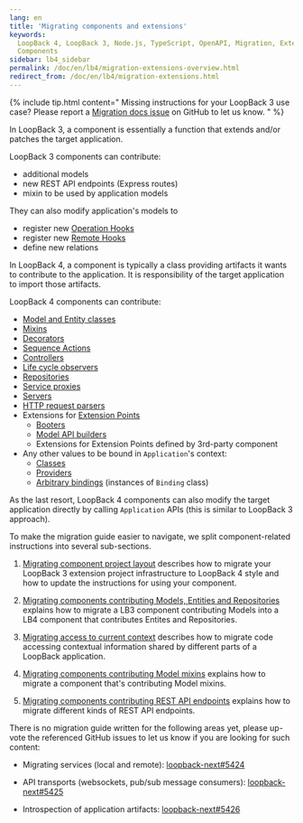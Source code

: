 ```yaml
---
lang: en
title: 'Migrating components and extensions'
keywords:
  LoopBack 4, LoopBack 3, Node.js, TypeScript, OpenAPI, Migration, Extensions,
  Components
sidebar: lb4_sidebar
permalink: /doc/en/lb4/migration-extensions-overview.html
redirect_from: /doc/en/lb4/migration-extensions.html
---
```


{% include tip.html content="
Missing instructions for your LoopBack 3 use case? Please report a [Migration docs issue](https://github.com/loopbackio/loopback-next/issues/new?labels=question,Migration,Docs&template=Migration_docs.md) on GitHub to let us know.
" %}

In LoopBack 3, a component is essentially a function that extends and/or patches
the target application.

LoopBack 3 components can contribute:

- additional models
- new REST API endpoints (Express routes)
- mixin to be used by application models

They can also modify application's models to

- register new
  [Operation Hooks](https://loopback.io/doc/en/lb3/Operation-hooks.html)
- register new [Remote Hooks](https://loopback.io/doc/en/lb3/Remote-hooks.html)
- define new relations

In LoopBack 4, a component is typically a class providing artifacts it wants to
contribute to the application. It is responsibility of the target application to
import those artifacts.

LoopBack 4 components can contribute:

- [Model and Entity classes](../../Model.md)
- [Mixins](../../Mixin.md)
- [Decorators](../../Creating-decorators.md)
- [Sequence Actions](../../Sequence.md#actions)
- [Controllers](../../Controller.md)
- [Life cycle observers](../../Extension-life-cycle.md)
- [Repositories](../../Repository.md)
- [Service proxies](../../Calling-other-APIs-and-Web-Services.md)
- [Servers](../../Creating-servers.md)
- [HTTP request parsers](../../Extending-request-body-parsing.md)
- Extensions for [Extension Points](../../Extension-point-and-extensions.md)
  - [Booters](../../Booting-an-Application.md#custom-booters)
  - [Model API builders](../../Extending-Model-API-builder.md)
  - Extensions for Extension Points defined by 3rd-party component
- Any other values to be bound in `Application`'s context:
  - [Classes](../../Binding.md#a-class)
  - [Providers](../../Binding.md#a-provider)
  - [Arbitrary bindings](../../Binding.md) (instances of `Binding` class)

As the last resort, LoopBack 4 components can also modify the target application
directly by calling `Application` APIs (this is similar to LoopBack 3 approach).

To make the migration guide easier to navigate, we split component-related
instructions into several sub-sections.

1. [Migrating component project layout](./project-layout.md) describes how to
   migrate your LoopBack 3 extension project infrastructure to LoopBack 4 style
   and how to update the instructions for using your component.

1. [Migrating components contributing Models, Entities and Repositories](./models.md)
   explains how to migrate a LB3 component contributing Models into a LB4
   component that contributes Entites and Repositories.

1. [Migrating access to current context](./current-context.md) describes how to
   migrate code accessing contextual information shared by different parts of a
   LoopBack application.

1. [Migrating components contributing Model mixins](./mixins) explains how to
   migrate a component that's contributing Model mixins.

1. [Migrating components contributing REST API endpoints](./rest-api) explains
   how to migrate different kinds of REST API endpoints.

There is no migration guide written for the following areas yet, please up-vote
the referenced GitHub issues to let us know if you are looking for such content:

- Migrating services (local and remote):
  [loopback-next#5424](https://github.com/loopbackio/loopback-next/issues/5424)

- API transports (websockets, pub/sub message consumers):
  [loopback-next#5425](https://github.com/loopbackio/loopback-next/issues/5425)

- Introspection of application artifacts:
  [loopback-next#5426](https://github.com/loopbackio/loopback-next/issues/5426)

